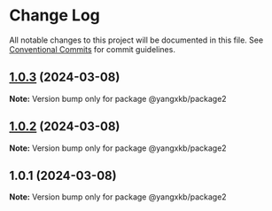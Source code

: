 # Change Log

All notable changes to this project will be documented in this file.
See [Conventional Commits](https://conventionalcommits.org) for commit guidelines.

## [1.0.3](https://github.com/yangxingkun/lernaworker/compare/v1.0.2...v1.0.3) (2024-03-08)

**Note:** Version bump only for package @yangxkb/package2





## [1.0.2](https://github.com/yangxingkun/lernaworker/compare/v1.0.1...v1.0.2) (2024-03-08)

**Note:** Version bump only for package @yangxkb/package2





## 1.0.1 (2024-03-08)

**Note:** Version bump only for package @yangxkb/package2
